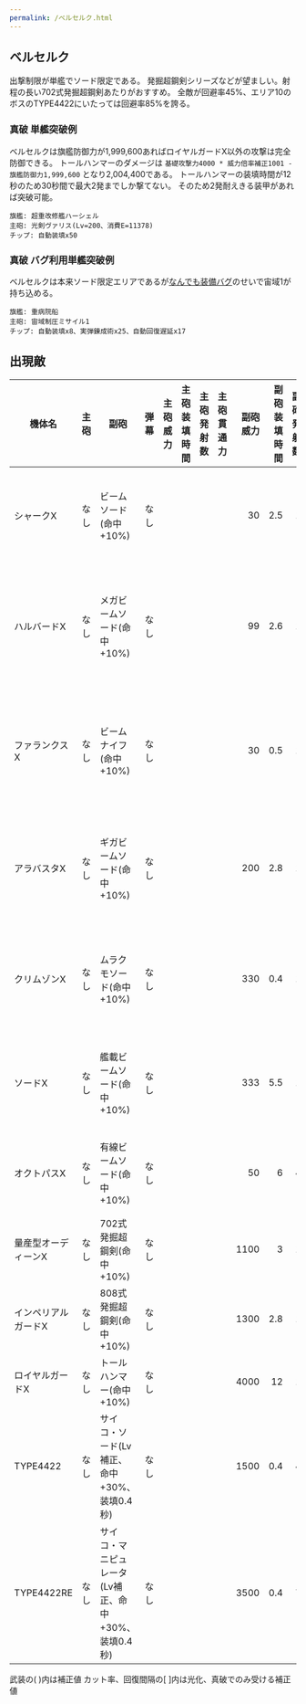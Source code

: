 ```yaml
---
permalink: /ベルセルク.html
---
```

## ベルセルク

出撃制限が単艦でソード限定である。
発掘超鋼剣シリーズなどが望ましい。射程の長い702式発掘超鋼剣あたりがおすすめ。
全敵が回避率45%、エリア10のボスのTYPE4422にいたっては回避率85%を誇る。

### 真破 単艦突破例

ベルセルクは旗艦防御力が1,999,600あればロイヤルガードX以外の攻撃は完全防御できる。
トールハンマーのダメージは `基礎攻撃力4000 * 威力倍率補正1001 - 旗艦防御力1,999,600` となり2,004,400である。
トールハンマーの装填時間が12秒のため30秒間で最大2発までしか撃てない。
そのため2発耐えきる装甲があれば突破可能。

```
旗艦: 超重改修艦ハーシェル
主砲: 光剣ヴァリス(Lv=200、消費E=11378)
チップ: 自動装填x50
```

### 真破 バグ利用単艦突破例

ベルセルクは本来ソード限定エリアであるが[なんでも装備バグ](バグ.md#なんでも装備バグ)のせいで宙域1が持ち込める。

```
旗艦: 重病院船
主砲: 宙域制圧ミサイル1
チップ: 自動装填x8、実弾錬成術x25、自動回復遅延x17
```

## 出現敵

<ul class="enemies-list"></ul>

| 機体名              | 主砲 | 副砲                                                | 弾幕 | 主砲威力 | 主砲装填時間 | 主砲発射数 | 主砲貫通力 | 副砲威力 | 副砲装填時間 | 副砲発射数 | 副砲貫通力 | 弾幕威力 | 弾幕装填時間 | 弾幕発射数 | 弾幕貫通力 | 機関      | 設計図         | 実弾カット | Eカット | 爆風カット | 回避率 | 爆風回避率 | 回復間隔 |   装甲 | 速度 | 対火災力 | 対電磁力 | 資金 | 功績値 | 救出人数 | 登場ステージ               |
|---------------------|------|-----------------------------------------------------|------|---------:|-------------:|-----------:|-----------:|---------:|-------------:|-----------:|-----------:|---------:|-------------:|-----------:|-----------:|-----------|----------------|-----------:|--------:|-----------:|-------:|-----------:|----------|-------:|-----:|---------:|---------:|-----:|-------:|---------:|----------------------------|
| シャークX           | なし | ビームソード(命中+10%)                              | なし |          |              |            |            |       30 |          2.5 |          1 |         59 |          |              |            |            | 反物質炉B | 対空迎撃機XX1  |         0% |      0% |         0% |    45% |        45% | なし     |   1570 | 2.10 |       25 |       25 |  420 |    420 |        3 | 1、2、3、4、5、6、7        |
| ハルバードX         | なし | メガビームソード(命中+10%)                          | なし |          |              |            |            |       99 |          2.6 |          1 |         60 |          |              |            |            | 反物質炉C | 汎用SF-AS21    |         0% |      0% |         0% |    45% |        45% | なし     |   1860 | 2.30 |       40 |       40 |  490 |    490 |        5 | 1ボス、2、3、4、5、6、7、8 |
| ファランクスX       | なし | ビームナイフ(命中+10%)                              | なし |          |              |            |            |       30 |          0.5 |          1 |         56 |          |              |            |            | 反物質炉D | 特化SF-AS01    |         0% |      0% |         0% |    45% |        45% | なし     |   2225 | 2.00 |       40 |       40 |  560 |    560 |        3 | 2ボス、3、4、5、6、7、8、9 |
| アラバスタX         | なし | ギガビームソード(命中+10%)                          | なし |          |              |            |            |      200 |          2.8 |          1 |         60 |          |              |            |            | 反物質炉E | 汎用SF-AS21    |         0% |      0% |         0% |    45% |        45% | なし     |   2225 | 2.20 |       50 |       50 |  580 |    580 |        3 | 3ボス、4、5、6、7、8、9    |
| クリムゾンX         | なし | ムラクモソード(命中+10%)                            | なし |          |              |            |            |      330 |          0.4 |          1 |         59 |          |              |            |            | 反物質炉F | 支援SF-AS22    |         0% |      0% |         0% |    45% |        45% | なし     |   2125 | 2.40 |       60 |       60 |  650 |    680 |        3 | 4ボス、5、6、7、8、9、10   |
| ソードX             | なし | 艦載ビームソード(命中+10%)                          | なし |          |              |            |            |      333 |          5.5 |          1 |         60 |          |              |            |            | 反物質炉G | 試作重SA-AS100 |         0% |      0% |         0% |    45% |        45% | なし     |  14600 | 2.30 |       70 |       70 |  670 |    670 |       12 | 5ボス、6、7、8、9、10      |
| オクトパスX         | なし | 有線ビームソード(命中+10%)                          | なし |          |              |            |            |       50 |            6 |          4 |         70 |          |              |            |            | 反物質炉H | 試作重SA-AS100 |         0% |      0% |         0% |    45% |        45% | なし     |  14800 | 1.60 |       80 |       80 |  760 |    760 |       13 | 6ボス、7、8、9、10         |
| 量産型オーディーンX | なし | 702式発掘超鋼剣(命中+10%)                           | なし |          |              |            |            |     1100 |            3 |          1 |        149 |          |              |            |            | 縮退炉A   | 重SA-AS200     |         0% |      0% |         0% |    45% |        45% | なし     |  18000 | 1.80 |       98 |       98 |  800 |    800 |        1 | 7ボス、8、9、10            |
| インペリアルガードX | なし | 808式発掘超鋼剣(命中+10%)                           | なし |          |              |            |            |     1300 |          2.8 |          1 |        149 |          |              |            |            | 縮退炉B   | 強襲SF-AS400   |         0% |      0% |         0% |    45% |        45% | なし     |  31000 | 2.50 |       99 |       99 | 1900 |   1900 |        2 | 8ボス                      |
| ロイヤルガードX     | なし | トールハンマー(命中+10%)                            | なし |          |              |            |            |     4000 |           12 |          1 |        149 |          |              |            |            | 縮退炉C   | 重SA-AS111     |         0% |      0% |         0% |    45% |        45% | なし     | 750000 | 1.00 |       99 |       99 | 2500 |   2500 |      400 | 9ボス                      |
| TYPE4422            | なし | サイコ・ソード(Lv補正、命中+30%、装填0.4秒)         | なし |          |              |            |            |     1500 |          0.4 |          4 |        130 |          |              |            |            | 縮退炉E   | サイコSF-AS500 |         0% |      0% |         0% |    85% |        85% | なし     | 250000 | 4.40 |       99 |       99 | 6000 |   6000 |        1 | 10ボス                     |
| TYPE4422RE          | なし | サイコ・マニピュレータ(Lv補正、命中+30%、装填0.4秒) | なし |          |              |            |            |     3500 |          0.4 |          7 |        149 |          |              |            |            | 縮退炉F   | サイコSF-AS501 |         0% |      0% |         0% |    85% |        85% | なし     | 500000 | 4.50 |       99 |       99 | 7000 |   7000 |        1 | 10裏ボス(全難易度)         |

武装の( )内は補正値
カット率、回復間隔の[ ]内は光化、真破でのみ受ける補正値

